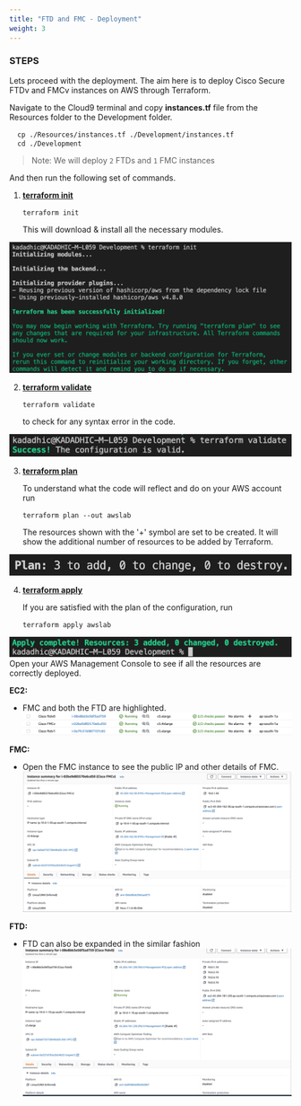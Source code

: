 ```yaml
---
title: "FTD and FMC - Deployment"
weight: 3
---
```


### STEPS
Lets proceed with the deployment. The aim here is to deploy Cisco Secure FTDv and FMCv instances on AWS through Terraform. 

Navigate to the Cloud9 terminal and copy **instances.tf** file from the Resources folder to the Development folder.

```console
  cp ./Resources/instances.tf ./Development/instances.tf
  cd ./Development
``` 

>Note: We will deploy ```2``` FTDs and ```1``` FMC instances

And then run the following set of commands.

1. **<ins>terraform init</ins>**

   ```console 
   terraform init
   ``` 
   This will download & install all the necessary modules. 

![init_fw](/static/images/deploy_ftd_fmc/INIT_FW.png)

2. **<ins>terraform validate**</ins>

    ```console
    terraform validate
    ``` 
    to check for any syntax error in the code.

![validate_fw](/static/images/deploy_ftd_fmc/VALIDATE_FW.png)

3. **<ins>terraform plan**</ins>

    To understand what the code will reflect and do on your AWS account run 
    ```console
    terraform plan --out awslab
    ```
    The resources shown with the '+' symbol are set to be created. It will show the additional number of resources to be added by Terraform.

![plan_fw](/static/images/deploy_ftd_fmc/PLAN_FW.png)

4. **<ins>terraform apply**</ins>

    If you are satisfied with the plan of the configuration, run 
    ```console
    terraform apply awslab
    ```
    
![apply_fw](/static/images/deploy_ftd_fmc/APPLY_FW.png)
Open your AWS Management Console to see if all the resources are correctly deployed. 

**EC2:**

- FMC and both the FTD are highlighted. 
![instances](/static/images/deploy_ftd_fmc/INSTANCE_FTD_FMC.png)

**FMC:** 

- Open the FMC instance to see the public IP and other details of FMC.
![fmc](/static/images/deploy_ftd_fmc/fmc_detail.jpeg)

**FTD:**

- FTD can also be expanded in the similar fashion
![ftd](/static/images/deploy_ftd_fmc/ftd_detail.jpeg)



